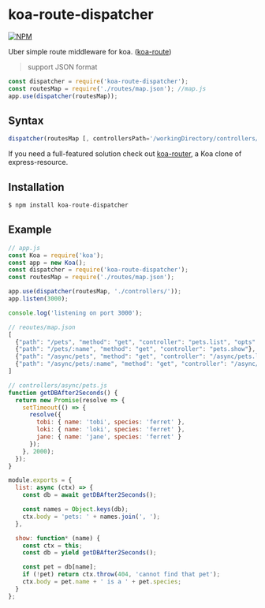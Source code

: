 # koa-route-dispatcher

[![NPM](https://nodei.co/npm/koa-route-dispatcher.png?downloads=true)](https://nodei.co/npm/koa-route-dispatcher/)

Uber simple route middleware for koa. ([koa-route](https://github.com/koajs/route))
> support JSON format

```js
const dispatcher = require('koa-route-dispatcher');
const routesMap = require('./routes/map.json'); //map.js
app.use(dispatcher(routesMap));
```

## Syntax
```js
dispatcher(routesMap [, controllersPath='/workingDirectory/controllers/']);
```

If you need a full-featured solution check out [koa-router](https://github.com/alexmingoia/koa-router), a Koa clone of express-resource.

## Installation
```js
$ npm install koa-route-dispatcher
```

## Example
```js
// app.js
const Koa = require('koa');
const app = new Koa();
const dispatcher = require('koa-route-dispatcher');
const routesMap = require('./routes/map.json');

app.use(dispatcher(routesMap, './controllers/'));
app.listen(3000);

console.log('listening on port 3000');
```
```js
// reoutes/map.json
[
  {"path": "/pets", "method": "get", "controller": "pets.list", "opts": {}},
  {"path": "/pets/:name", "method": "get", "controller": "pets.show"},
  {"path": "/async/pets", "method": "get", "controller": "/async/pets.list", "opts": {}},
  {"path": "/async/pets/:name", "method": "get", "controller": "/async/pets.show", "opts": {}}
]
```
```js
// controllers/async/pets.js
function getDBAfter2Seconds() {
  return new Promise(resolve => {
    setTimeout(() => {
      resolve({
        tobi: { name: 'tobi', species: 'ferret' },
        loki: { name: 'loki', species: 'ferret' },
        jane: { name: 'jane', species: 'ferret' }
      });
    }, 2000);
  });
}

module.exports = {
  list: async (ctx) => {
    const db = await getDBAfter2Seconds();

    const names = Object.keys(db);
    ctx.body = 'pets: ' + names.join(', ');
  },

  show: function* (name) {
    const ctx = this;
    const db = yield getDBAfter2Seconds();

    const pet = db[name];
    if (!pet) return ctx.throw(404, 'cannot find that pet');
    ctx.body = pet.name + ' is a ' + pet.species;
  }
};
```
